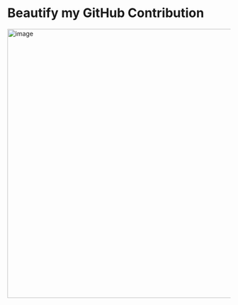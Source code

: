 # Beautify my GitHub Contribution

<img width="607" alt="image" src="https://github.com/lucetre/beautify-github-contribution/assets/26702243/b8d59b01-33e3-439e-9c4d-bfbce363fdca">
